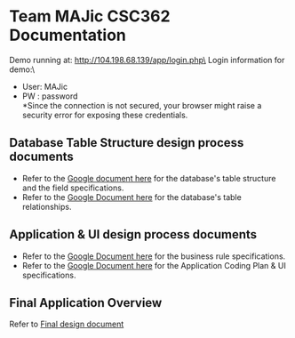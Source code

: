 # Team MAJic CSC362 Documentation

Demo running at: http://104.198.68.139/app/login.php\
Login information for demo:\
  - User: MAJic
  - PW  : password\
  *Since the connection is not secured, your browser might raise a security error for exposing these credentials. 

## Database Table Structure design process documents

- Refer to the [Google document here](https://docs.google.com/document/d/1jgozpCre09VwrJf2MbCyaLxs0pAqhCrrDxTNRYHAc7Q/edit?usp=sharing) for the database's table structure and the field specifications.
- Refer to the [Google Document here](https://docs.google.com/document/d/1DzWbJCxVW7m6j35J4D1DDYWSHH4dB-Qz3Lm18YdDJV4/edit?usp=sharing) for the database's table relationships.

## Application & UI design process documents
- Refer to the [Google Document here](https://docs.google.com/document/d/1tMRLoW1-UCN-Dq_JYxwAZ2ABx4k_TaCBpHq6dazI8ek/edit?usp=sharing) for the business rule specifications.
- Refer to the [Google Document here](https://docs.google.com/document/d/1dfgXJeY5-6KvnhzEXX2rqdBTYgfQaTsB_ksWcLGvk0I/edit?usp=sharing) for the Application Coding Plan & UI specifications.

## Final Application Overview
Refer to [Final design document](https://docs.google.com/document/d/1EnTotaQub2E0dx7sXmbfjkT-Zq_usCn4FRSX0CUtYD4/edit?usp=sharing)
